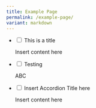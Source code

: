 ```yaml
---
title: Example Page
permalink: /example-page/
variant: markdown
---
```

<ul class="jekyllcodex_accordion">  
  
<li><input type="checkbox" id="accordion1">  
<label for="accordion1">This is a title</label><div>  
<p>Insert content here</p>  
</div></li>  
  
<li><input type="checkbox" id="accordion2">  
<label for="accordion2">Testing</label><div>
<p>ABC</p>  
</div></li>  
  
<li><input type="checkbox" id="accordion3">  
<label for="accordion3">Insert Accordion Title here</label><div>  
<p>Insert content here</p>  
</div></li>  
  
</ul>